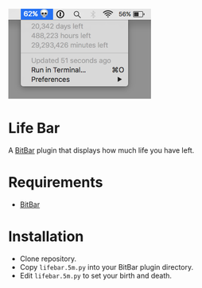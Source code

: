 ![Life Bar Screenshot](https://raw.githubusercontent.com/hachibu/lifebar/master/images/screenshot.png)

# Life Bar

A [BitBar](https://getbitbar.com/) plugin that displays how much life you have left.

# Requirements
- [BitBar](https://getbitbar.com/)

# Installation
- Clone repository.
- Copy `lifebar.5m.py` into your BitBar plugin directory.
- Edit `lifebar.5m.py` to set your birth and death.
